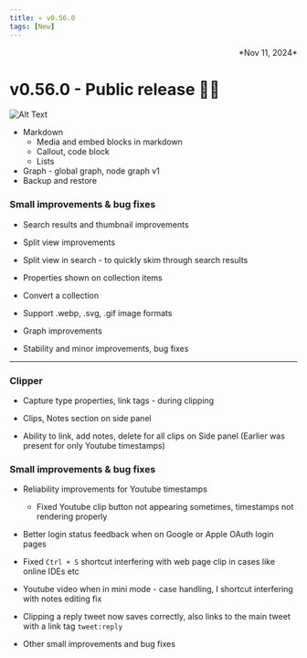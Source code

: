 ```yaml
---
title: ✳︎ v0.56.0
tags: [New]
---
```

<div align="right">*Nov 11, 2024*</div>

# v0.56.0 - Public release 🎉🥳

![Alt Text](https://cdn.21n.org/memotron/changelog/cover-v0.56.0-1.webp)

- Markdown
    - Media and embed blocks in markdown
    - Callout, code block
    - Lists
- Graph - global graph, node graph v1
- Backup and restore

### Small improvements & bug fixes

- Search results and thumbnail improvements

- Split view improvements

- Split view in search - to quickly skim through search results

- Properties shown on collection items

- Convert a collection

- Support .webp, .svg, .gif image formats

- Graph improvements

- Stability and minor improvements, bug fixes

---

### Clipper

- Capture type properties, link tags - during clipping

- Clips, Notes section on side panel

- Ability to link, add notes, delete for all clips on Side panel (Earlier was present for only Youtube timestamps)

### Small improvements & bug fixes

- Reliability improvements for Youtube timestamps

    - Fixed Youtube clip button not appearing sometimes, timestamps not rendering properly

- Better login status feedback when on Google or Apple OAuth login pages

- Fixed ```Ctrl + S``` shortcut interfering with web page clip in cases like online IDEs etc

- Youtube video when in mini mode - case handling, I shortcut interfering with notes editing fix

- Clipping a reply tweet now saves correctly, also links to the main tweet with a link tag ```tweet:reply```

- Other small improvements and bug fixes





